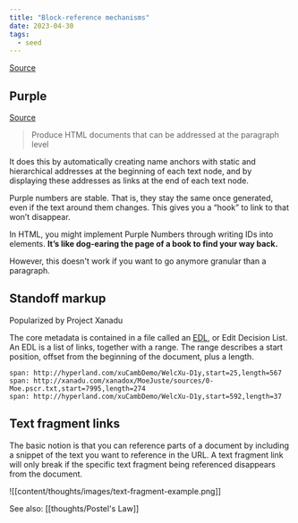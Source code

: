 ```yaml
---
title: "Block-reference mechanisms"
date: 2023-04-30
tags:
  - seed
---
```


[Source](https://subconscious.substack.com/p/block-reference-mechanisms#%C2%A7offset-links-reference-ranges-in-documents)

## Purple

[Source](https://subconscious.substack.com/p/block-reference-mechanisms#%C2%A7offset-links-reference-ranges-in-documents)

> Produce HTML documents that can be addressed at the paragraph level

It does this by automatically creating name anchors with static and hierarchical addresses at the beginning of each text node, and by displaying these addresses as links at the end of each text node.

Purple numbers are stable. That is, they stay the same once generated, even if the text around them changes. This gives you a “hook” to link to that won’t disappear.

In HTML, you might implement Purple Numbers through writing IDs into elements. **It’s like dog-earing the page of a book to find your way back.**

However, this doesn't work if you want to go anymore granular than a paragraph.

## Standoff markup

Popularized by Project Xanadu

The core metadata is contained in a file called an [EDL](https://xanadu.com/xuEDL.html), or Edit Decision List. An EDL is a list of links, together with a range. The range describes a start position, offset from the beginning of the document, plus a length.

```
span: http://hyperland.com/xuCambDemo/WelcXu-D1y,start=25,length=567
span: http://xanadu.com/xanadox/MoeJuste/sources/0-Moe.pscr.txt,start=7995,length=274
span: http://hyperland.com/xuCambDemo/WelcXu-D1y,start=592,length=37
```

## Text fragment links

The basic notion is that you can reference parts of a document by including a snippet of the text you want to reference in the URL. A text fragment link will only break if the specific text fragment being referenced disappears from the document.

![[content/thoughts/images/text-fragment-example.png]]

See also: [[thoughts/Postel's Law]]
